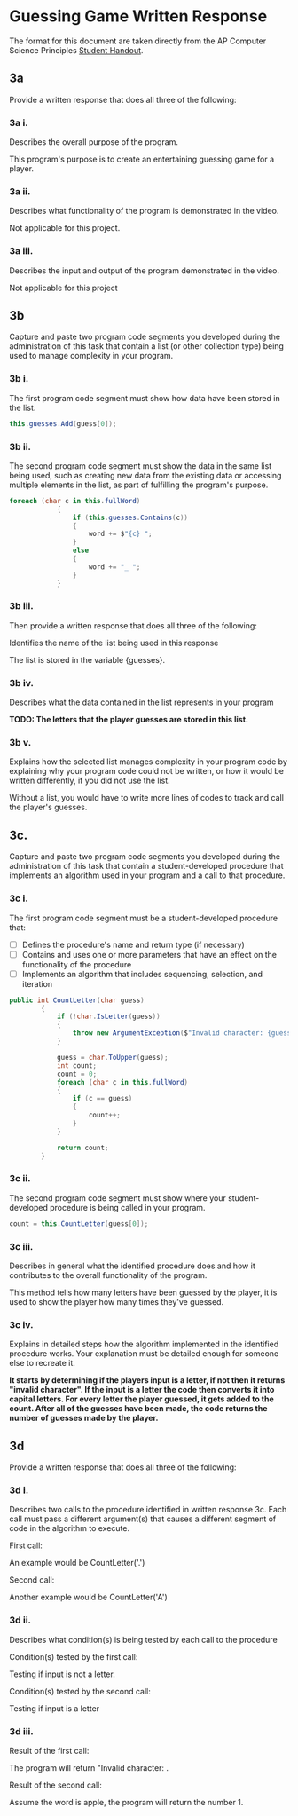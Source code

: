# Guessing Game Written Response

The format for this document are taken directly from the AP Computer Science
Principles [Student Handout](../support/ap-csp-student-task-directions.pdf).

## 3a

Provide a written response that does all three of the following:

### 3a i.

Describes the overall purpose of the program.

This program's purpose is to create an entertaining guessing game for a player.

### 3a ii.

Describes what functionality of the program is demonstrated in the video.

Not applicable for this project.

### 3a iii.

Describes the input and output of the program demonstrated in the video.

Not applicable for this project

## 3b

Capture and paste two program code segments you developed during the
administration of this task that contain a list (or other collection type) being
used to manage complexity in your program.

### 3b i.

The first program code segment must show how data have been stored in the list.

```csharp
this.guesses.Add(guess[0]);
```

### 3b ii.

The second program code segment must show the data in the same list being used,
such as creating new data from the existing data or accessing multiple elements
in the list, as part of fulfilling the program's purpose.

```csharp
foreach (char c in this.fullWord)
            {
                if (this.guesses.Contains(c))
                {
                    word += $"{c} ";
                }
                else
                {
                    word += "_ ";
                }
            }
```

### 3b iii.

Then provide a written response that does all three of the following:

Identifies the name of the list being used in this response

The list is stored in the variable {guesses}.

### 3b iv.

Describes what the data contained in the list represents in your program

**TODO: The letters that the player guesses are stored in this list.**

### 3b v.

Explains how the selected list manages complexity in your program code by
explaining why your program code could not be written, or how it would be
written differently, if you did not use the list.

Without a list, you would have to write more lines of codes to track and call the player's guesses.

## 3c.

Capture and paste two program code segments you developed during the
administration of this task that contain a student-developed procedure that
implements an algorithm used in your program and a call to that procedure.

### 3c i.

The first program code segment must be a student-developed procedure that:

- [ ] Defines the procedure's name and return type (if necessary)
- [ ] Contains and uses one or more parameters that have an effect on the functionality of the procedure
- [ ] Implements an algorithm that includes sequencing, selection, and iteration

```csharp
public int CountLetter(char guess)
        {
            if (!char.IsLetter(guess))
            {
                throw new ArgumentException($"Invalid character: {guess}.");
            }

            guess = char.ToUpper(guess);
            int count;
            count = 0;
            foreach (char c in this.fullWord)
            {
                if (c == guess)
                {
                    count++;
                }
            }

            return count;
        }
```

### 3c ii.

The second program code segment must show where your student-developed procedure is being called in your program.

```csharp
count = this.CountLetter(guess[0]);
```

### 3c iii.

Describes in general what the identified procedure does and how it contributes to the overall functionality of the program.

This method tells how many letters have been guessed by the player, it is used to show the player how many times they've guessed.

### 3c iv.

Explains in detailed steps how the algorithm implemented in the identified procedure works. Your explanation must be detailed enough for someone else to recreate it.

**It starts by determining if the players input is a letter, if not then it returns "invalid character". If the input is a letter the code then converts it into capital letters. For every letter the player guessed, it gets added to the count. After all of the guesses have been made, the code returns the number of guesses made by the player.**

## 3d

Provide a written response that does all three of the following:

### 3d i.

Describes two calls to the procedure identified in written response 3c. Each call must pass a different argument(s) that causes a different segment of code in the algorithm to execute.

First call:

An example would be CountLetter('.')

Second call:

Another example would be CountLetter('A')

### 3d ii.

Describes what condition(s) is being tested by each call to the procedure

Condition(s) tested by the first call:
 
Testing if input is not a letter.

Condition(s) tested by the second call:

Testing if input is a letter

### 3d iii.

Result of the first call:

The program will return "Invalid character: .

Result of the second call:

Assume the word is apple, the program will return the number 1.
